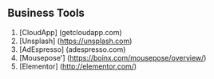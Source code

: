 ## Business Tools
1. [CloudApp] (getcloudapp.com)
2. [Unsplash] (https://unsplash.com)
3. [AdEspresso] (adespresso.com)
4. [Mousepose'] (https://boinx.com/mousepose/overview/)
5. [Elementor] (http://elementor.com/)

